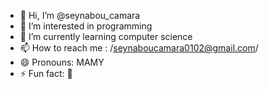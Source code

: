 - 👋 Hi, I’m @seynabou_camara
- 👀 I’m interested in programming
- 🌱 I’m currently learning computer science
- 📫 How to reach me : /seynaboucamara0102@gmail.com/
- 😄 Pronouns: MAMY
- ⚡ Fun fact: 💃

<!---
mamyseynabou/mamyseynabou is a ✨ special ✨ repository because its `README.md` (this file) appears on your GitHub profile.
You can click the Preview link to take a look at your changes.
--->
